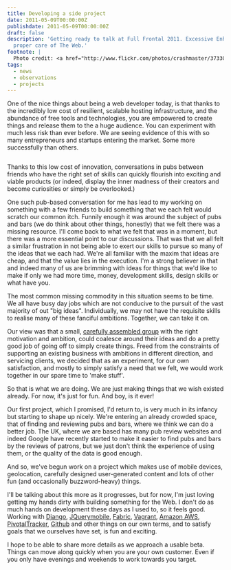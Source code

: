 ```yaml
---
title: Developing a side project
date: 2011-05-09T00:00:00Z
publishdate: 2011-05-09T00:00:00Z
draft: false
description: 'Getting ready to talk at Full Frontal 2011. Excessive Enhancement: Talking
  proper care of The Web.'
footnote: |
  Photo credit: <a href="http://www.flickr.com/photos/crashmaster/3733005619/in/photostream/">Mike Hoff</a>
tags:
  - news
  - observations
  - projects
---
```


One of the nice things about being a web developer today, is that thanks to the incredibly low cost of resilient, scalable hosting infrastructure, and the abundance of free tools and technologies, you are empowered to create things and release them to the a huge audience. You can experiment with much less risk than ever before. We are seeing evidence of this with so many entrepreneurs and startups entering the market. Some more successfully than others.

<img src="/images/include_beer.jpeg" alt="">


<p>
    Thanks to this low cost of innovation, conversations in pubs between friends who have the right set of skills can quickly flourish into exciting and viable products (or indeed, display the inner madness of their creators and become curiosities or simply be overlooked.)
    </p>
<p>
    One such pub-based conversation for me has lead to my working on something with a few friends to build something that we each felt would scratch our common itch. Funnily enough it was around the subject of pubs and bars (we do think about other things, honestly) that we felt there was a missing resource. I'll come back to what we felt that was in a moment, but there was a more essential point to our discussions. That was that we all felt a similar frustration in not being able to exert our skills to pursue so many of the ideas that we each had.  We're all familiar with the maxim that ideas are cheap, and that the value lies in the execution.  I'm a strong believer in that and indeed many of us are brimming with ideas for things that we'd like to make if only we had more time, money, development skills, design skills or what have you.
</p>
<p>
    The most common missing commodity in this situation seems to be time. We all have busy day jobs which are not conducive to the pursuit of the vast majority of out "big ideas". Individually, we may not have the requisite skills to realise many of these fanciful ambitions. Together, we can take it on.
</p>
<p>
    Our view was that a small, <a href="http://weavemadethis.com" title="Weave">carefully assembled group</a> with the right motivation and ambition, could coalesce around their ideas and do a pretty good job of going off to simply create things. Freed from the constraints of supporting an existing business with ambitions in different direction, and servicing clients, we decided that as an experiment, for our own satisfaction, and mostly to simply satisfy a need that we felt, we would work together in our spare time to 'make stuff'.
</p>
<p>
    So that is what we are doing. We are just making things that we wish existed already. For now, it's just for fun. And boy, is it ever!
</p>
<p>
    Our first project, which I promised, I'd return to, is very much in its infancy but starting to shape up nicely.  We're entering an already crowded space, that of finding and reviewing pubs and bars, where we think we can do a better job. The UK, where we are based has many pub review websites and indeed Google have recently started to make it easier to find pubs and bars by the reviews of patrons, but we just don't think the experience of using them, or the quality of the data is good enough.
</p>
<p>
    And so, we've begun work on a project which makes use of mobile devices, geolocation, carefully designed user-generated content and lots of other fun (and occasionally buzzword-heavy) things.
</p>
<p>
    I'll be talking about this more as it progresses, but for now, I'm just loving getting my hands dirty with building something for the Web. I don't do as much hands on development these days as I used to, so it feels good. Working with <a href="http://djangoproject.com/">Django</a>, <a href="http://jquerymobile.com/">JQuerymobile</a>, <a href="http://docs.fabfile.org/">Fabric</a>, <a href="http://vagrantup.com/">Vagrant</a>, <a href="http://aws.amazon.com/">Amazon AWS</a>, <a href="http://www.pivotaltracker.com">PivotalTracker</a>, <a href="http://github.com">Github</a> and other things on our own terms, and to satisfy goals that we ourselves have set, is fun and exciting.
</p>
<p>
    I hope to be able to share more details as we approach a usable beta. Things can move along quickly when you are your own customer. Even if you only have evenings and weekends to work towards you target.
</p>
